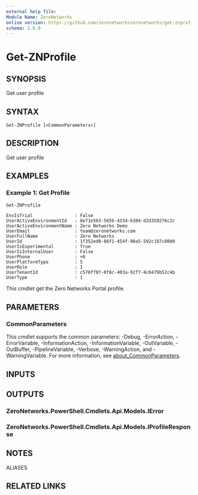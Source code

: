 ```yaml
---
external help file:
Module Name: ZeroNetworks
online version: https://github.com/zeronetworkszeronetworks/get-znprofile
schema: 2.0.0
---
```


# Get-ZNProfile

## SYNOPSIS
Get user profile

## SYNTAX

```
Get-ZNProfile [<CommonParameters>]
```

## DESCRIPTION
Get user profile

## EXAMPLES

### Example 1: Get Profile
```powershell
Get-ZNProfile
```

```output
EnvIsTrial                : False
UserActiveEnvironmentId   : 8e71e563-565b-4334-b304-d2d359276c2c
UserActiveEnvironmentName : Zero Networks Demo
UserEmail                 : team@zeronetworks.com
UserFullName              : Zero Networks
UserId                    : 1f352ed0-86f1-454f-90a5-592c197c8000
UserIsExperimental        : True
UserIsInternalUser        : False
UserPhone                 : +0
UserPlatformType          : 5
UserRole                  : 1
UserTenantId              : c576ff07-0f8c-403a-92f7-4c0479b52c4b
UserType                  : 1
```

This cmdlet get the Zero Networks Portal profile.

## PARAMETERS

### CommonParameters
This cmdlet supports the common parameters: -Debug, -ErrorAction, -ErrorVariable, -InformationAction, -InformationVariable, -OutVariable, -OutBuffer, -PipelineVariable, -Verbose, -WarningAction, and -WarningVariable. For more information, see [about_CommonParameters](http://go.microsoft.com/fwlink/?LinkID=113216).

## INPUTS

## OUTPUTS

### ZeroNetworks.PowerShell.Cmdlets.Api.Models.IError

### ZeroNetworks.PowerShell.Cmdlets.Api.Models.IProfileResponse

## NOTES

ALIASES

## RELATED LINKS

